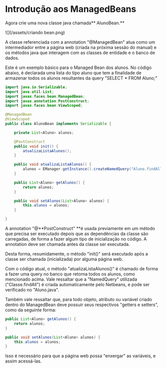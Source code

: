 # Introdução aos ManagedBeans

Agora crie uma nova classe java chamada** AlunoBean.**

![](/assets/criando bean.png)

A classe referenciada com a annotation "@ManagedBean" atua como um intermediador entre a página web \(criada na próxima sessão do manual\) e os métodos java que interagem com as classes de entidade e o banco de dados.

Este é um exemplo básico para o Managed Bean dos alunos. No código abaixo, é declarada uma lista do tipo aluno que tem a finalidade de armazenar todos os alunos resultantes da query "SELECT \* FROM Aluno;"

```java
import java.io.Serializable;
import java.util.List;
import javax.faces.bean.ManagedBean;
import javax.annotation.PostConstruct;
import javax.faces.bean.ViewScoped;

@ManagedBean
@ViewScoped
public class AlunoBean implements Serializable {

    private List<Aluno> alunos;

    @PostConstruct
    public void init() {
        atualizaListaAlunos();
    }

    public void atualizaListaAlunos() {
        alunos = EManager.getInstance().createNamedQuery("Aluno.findAll").getResultList();
    }

    public List<Aluno> getAlunos() {
        return alunos;
    }

    public void setAlunos(List<Aluno> alunos) {
        this.alunos = alunos;
    }

}
```

A annotation "@**PostConstruct" **é usada previamente em um método que precisa ser executado depois que as dependências da classe são carregadas, de forma a fazer algum tipo de inicialização no código. A annotation deve ser chamada antes da classe ser executada.

Desta forma, resumidamente, o método "init\(\)" será executado após a classe ser chamada \(inicializada\) por alguma página web.

Com o código atual, o método "atualizaListaAlunos\(\)" é chamado de forma a fazer uma query no banco que retorna todos os alunos, como mencionado acima. Vale ressaltar que a "NamedQuery" utilizada \("Classe.findAll"\) é criada automaticamente pelo Netbeans, e pode ser verificado no "Aluno.java".

Também vale ressaltar que, para todo objeto, atributo ou variável criado dentro do ManagedBean deve possuir seus respectivos "getters e setters", como da seguinte forma:

```java
public List<Aluno> getAlunos() {
    return alunos;
}

public void setAlunos(List<Aluno> alunos) {
    this.alunos = alunos;
}
```

Isso é necessário para que a página web possa "enxergar" as variáveis, e assim acessá-las.

